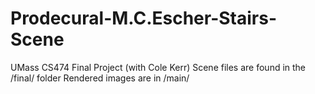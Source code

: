 # Prodecural-M.C.Escher-Stairs-Scene
UMass CS474 Final Project (with Cole Kerr)
Scene files are found in the /final/ folder
Rendered images are in /main/

